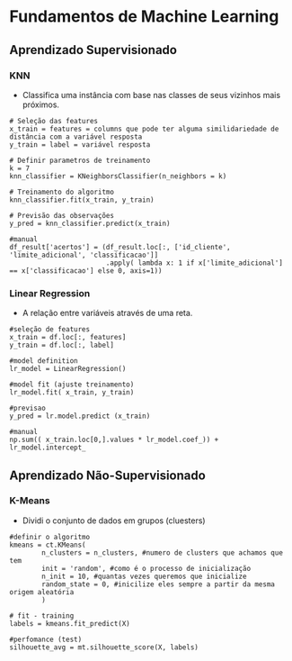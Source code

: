 # Fundamentos de Machine Learning

## Aprendizado Supervisionado

### KNN
* Classifica uma instância com base nas classes de seus vizinhos mais próximos.

``` 
# Seleção das features
x_train = features = columns que pode ter alguma similidariedade de distância com a variável resposta
y_train = label = variável resposta

# Definir parametros de treinamento
k = 7
knn_classifier = KNeighborsClassifier(n_neighbors = k)

# Treinamento do algoritmo
knn_classifier.fit(x_train, y_train)

# Previsão das observações
y_pred = knn_classifier.predict(x_train)

#manual
df_result['acertos'] = (df_result.loc[:, ['id_cliente', 'limite_adicional', 'classificacao']]
                        .apply( lambda x: 1 if x['limite_adicional'] == x['classificacao'] else 0, axis=1))
```

### Linear Regression
* A relação entre variáveis através de uma reta.

``` 
#seleção de features
x_train = df.loc[:, features]
y_train = df.loc[:, label]

#model definition
lr_model = LinearRegression()

#model fit (ajuste treinamento)
lr_model.fit( x_train, y_train)

#previsao
y_pred = lr.model.predict (x_train)

#manual
np.sum(( x_train.loc[0,].values * lr_model.coef_)) + lr_model.intercept_
```

## Aprendizado Não-Supervisionado

### K-Means
* Dividi o conjunto de dados em grupos (cluesters)

```
#definir o algoritmo
kmeans = ct.KMeans(
        n_clusters = n_clusters, #numero de clusters que achamos que tem
        init = 'random', #como é o processo de inicialização
        n_init = 10, #quantas vezes queremos que inicialize
        random_state = 0, #inicilize eles sempre a partir da mesma origem aleatória
        )

# fit - training
labels = kmeans.fit_predict(X)

#perfomance (test)
silhouette_avg = mt.silhouette_score(X, labels)
```
